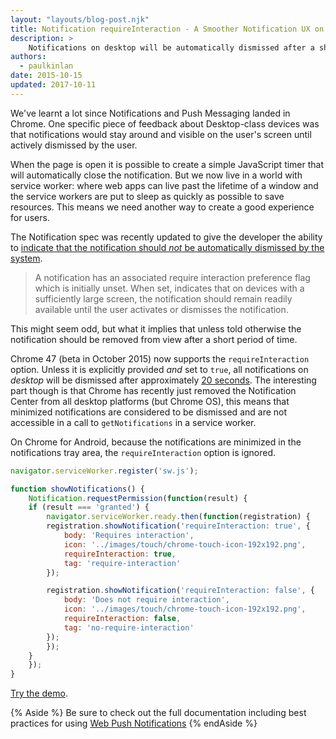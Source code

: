 ```yaml
---
layout: "layouts/blog-post.njk"
title: Notification requireInteraction - A Smoother Notification UX on Desktop
description: >
    Notifications on desktop will be automatically dismissed after a short period of time.
authors:
  - paulkinlan
date: 2015-10-15
updated: 2017-10-11
---
```


We've learnt a lot since Notifications and Push Messaging landed in Chrome. One
specific piece of feedback about Desktop-class devices was that notifications
would stay around and visible on the user's screen until actively dismissed by the user.

When the page is open it is possible to create a simple JavaScript timer that will automatically
close the notification. But we now live in a world with service worker: where web apps can
live past the lifetime of a window and the service workers are put to sleep as quickly as possible
to save resources. This means we need another way to create a good experience for users.

The Notification spec was recently updated to give the developer the ability to
[indicate that the notification should _not_ be automatically dismissed by the system](https://notifications.spec.whatwg.org/#require-interaction-preference-flag).

> A notification has an associated require interaction preference flag which is initially 
> unset. When set, indicates that on devices with a sufficiently large screen, the notification 
> should remain readily available until the user activates or dismisses the notification.

This might seem odd, but what it implies that unless told otherwise the notification
should be removed from view after a short period of time.

Chrome 47 (beta in October 2015) now supports the `requireInteraction` option. Unless it is explicitly 
provided *and* set to `true`, all notifications on *desktop* will be dismissed after
approximately [20 seconds](https://crbug.com/530697#c9). The interesting part though is that Chrome has 
recently just removed the Notification Center from all desktop platforms (but Chrome OS), this means that 
minimized notifications are considered to be dismissed and are not accessible in a call to `getNotifications` 
in a service worker.

On Chrome for Android, because the notifications are minimized in the notifications tray area, the 
`requireInteraction` option is ignored. 

```js
navigator.serviceWorker.register('sw.js');

function showNotifications() {
    Notification.requestPermission(function(result) {
    if (result === 'granted') {
        navigator.serviceWorker.ready.then(function(registration) {
        registration.showNotification('requireInteraction: true', {
            body: 'Requires interaction',
            icon: '../images/touch/chrome-touch-icon-192x192.png',
            requireInteraction: true,
            tag: 'require-interaction'
        });

        registration.showNotification('requireInteraction: false', {
            body: 'Does not require interaction',
            icon: '../images/touch/chrome-touch-icon-192x192.png',
            requireInteraction: false,
            tag: 'no-require-interaction'
        });
        });
    }
    });
}
```

[Try the demo](https://googlechrome.github.io/samples/notifications/requireInteraction.html).

{% Aside %}
Be sure to check out the full documentation including best practices for using [Web Push Notifications](https://developers.google.com/web/fundamentals/push-notifications)
{% endAside %}
